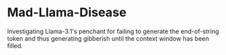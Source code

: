 # Mad-Llama-Disease
Investigating Llama-3.1's penchant for failing to generate the end-of-string token and thus generating gibberish until the context window has been filled.
